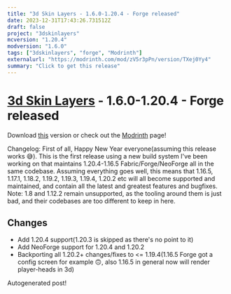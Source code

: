 ```yaml
---
title: "3d Skin Layers - 1.6.0-1.20.4 - Forge released"
date: 2023-12-31T17:43:26.731512Z
draft: false
project: "3dskinlayers"
mcversion: "1.20.4"
modversion: "1.6.0"
tags: ["3dskinlayers", "forge", "Modrinth"]
externalurl: "https://modrinth.com/mod/zV5r3pPn/version/TXej0Yy4"
summary: "Click to get this release"
---
```

# [3d Skin Layers](/project/3dskinlayers) - 1.6.0-1.20.4 - Forge released
Download [this](https://modrinth.com/mod/zV5r3pPn/version/TXej0Yy4) version or check out the [Modrinth](https://modrinth.com/mod/zV5r3pPn) page!

Changelog: First of all, Happy New Year everyone(assuming this release works 😅).
This is the first release using a new build system I've been working on that maintains 1.20.4-1.16.5 Fabric/Forge/NeoForge all in the same codebase. Assuming everything goes well, this means that 1.16.5, 1.17.1, 1.18.2, 1.19.2, 1.19.3, 1.19.4, 1.20.2 etc will all become supported and maintained, and contain all the latest and greatest features and bugfixes. 
Note: 1.8 and 1.12.2 remain unsupported, as the tooling around them is just bad, and their codebases are too different to keep in here.
## Changes
- Add 1.20.4 support(1.20.3 is skipped as there's no point to it)
- Add NeoForge support for 1.20.4 and 1.20.2
- Backporting all 1.20.2+ changes/fixes to <= 1.19.4(1.16.5 Forge got a config screen for example 🙃, also 1.16.5 in general now will render player-heads in 3d)

Autogenerated post!
